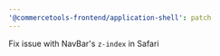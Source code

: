 ```yaml
---
'@commercetools-frontend/application-shell': patch
---
```


Fix issue with NavBar's `z-index` in Safari
